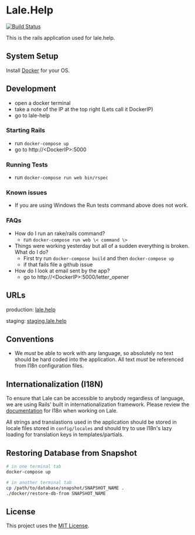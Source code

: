 # Lale.Help

[![Build Status](https://travis-ci.org/lale-help/lale-help.svg?branch=master)](https://travis-ci.org/lale-help/lale-help)

This is the rails application used for lale.help.

## System Setup
Install [Docker](http://www.docker.com/) for your OS.

## Development
  * open a docker terminal
  * take a note of the IP at the top right (Lets call it DockerIP)
  * go to lale-help

### Starting Rails
  * run `docker-compose up`
  * go to http://\<DockerIP\>:5000

### Running Tests
  * run `docker-compose run web bin/rspec`

### Known issues
  * If you are using Windows the Run tests command above does not work.

### FAQs
  * How do I run an rake/rails command?
    * run `docker-compose run web \< command \>`
  * Things were working yesterday but all of a sudden everything is broken. What do I do?
    * First try run `docker-compose build` and then `docker-compose up`
    * if that fails file a github issue
  * How do I look at email sent by the app?
    * go to http://\<DockerIP\>:5000/letter_opener

## URLs

  production: [lale.help](https://lale.help)

  staging: [staging.lale.help](https://staging.lale.help)

## Conventions

- We *must* be able to work with any language, so absolutely no text should be hard coded into the application. All text *must* be
referenced from I18n configuration files.



## Internationalization (I18N)

To ensure that Lale can be accessible to anybody regardless of language, we are using Rails' built in
internationalization framework. Please review the [documentation](http://guides.rubyonrails.org/i18n.html) for I18n
when working on Lale.

All strings and translastions used in the application should be stored in locale files stored in `config/locales` and should
try to use I18n's lazy loading for translation keys in templates/partials.

## Restoring Database from Snapshot

``` sh
# in one terminal tab
docker-compose up

# in another terminal tab
cp /path/to/database/snapshot/SNAPSHOT_NAME .
./docker/restore-db-from SNAPSHOT_NAME
```

## License
This project uses the [MIT License](https://github.com/lale-help/lale-help/blob/master/LICENSE).